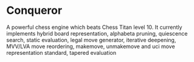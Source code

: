 Conqueror
=========

A powerful chess engine which beats Chess Titan level 10. It currently implements hybrid board representation, alphabeta pruning, quiescence search, static evaluation, legal move generator, iterative deepening, MVV/LVA move reordering, makemove, unmakemove and uci move representation standard, tapered evaluation
